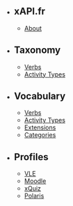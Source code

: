 - ## xAPI.fr
    - [About](/profiles/xapi/readme)

- ## Taxonomy
    - [Verbs](/profiles/xapi/taxonomy/verbs)
    - [Activity Types](/profiles/xapi/taxonomy/activities)

- ## Vocabulary
    - [Verbs](/profiles/xapi/vocab/verbs)
    - [Activity Types](/profiles/xapi/vocab/activities)
    - [Extensions](/profiles/xapi/vocab/extensions)
    - [Categories](/profiles/xapi/vocab/categories)

- ## Profiles
    - [VLE](/profiles/vle/readme)
    - [Moodle](/profiles/moodle/readme)
    - [xQuiz](/profiles/xquiz/readme)
    - [Polaris](/profiles/polaris/readme)

